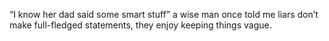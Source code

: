 “I know her dad said some smart stuff” a wise man once told me liars don’t make full-fledged statements, they enjoy keeping things vague.